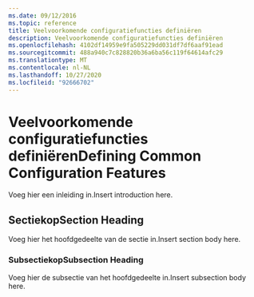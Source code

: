 ```yaml
---
ms.date: 09/12/2016
ms.topic: reference
title: Veelvoorkomende configuratiefuncties definiëren
description: Veelvoorkomende configuratiefuncties definiëren
ms.openlocfilehash: 4102df14959e9fa505229dd031df7df6aaf91ead
ms.sourcegitcommit: 488a940c7c828820b36a6ba56c119f64614afc29
ms.translationtype: MT
ms.contentlocale: nl-NL
ms.lasthandoff: 10/27/2020
ms.locfileid: "92666702"
---
```

# <a name="defining-common-configuration-features"></a><span data-ttu-id="c94c5-103">Veelvoorkomende configuratiefuncties definiëren</span><span class="sxs-lookup"><span data-stu-id="c94c5-103">Defining Common Configuration Features</span></span>

<span data-ttu-id="c94c5-104">Voeg hier een inleiding in.</span><span class="sxs-lookup"><span data-stu-id="c94c5-104">Insert introduction here.</span></span>

## <a name="section-heading"></a><span data-ttu-id="c94c5-105">Sectiekop</span><span class="sxs-lookup"><span data-stu-id="c94c5-105">Section Heading</span></span>

<span data-ttu-id="c94c5-106">Voeg hier het hoofdgedeelte van de sectie in.</span><span class="sxs-lookup"><span data-stu-id="c94c5-106">Insert section body here.</span></span>

### <a name="subsection-heading"></a><span data-ttu-id="c94c5-107">Subsectiekop</span><span class="sxs-lookup"><span data-stu-id="c94c5-107">Subsection Heading</span></span>

<span data-ttu-id="c94c5-108">Voeg hier de subsectie van het hoofdgedeelte in.</span><span class="sxs-lookup"><span data-stu-id="c94c5-108">Insert subsection body here.</span></span>
